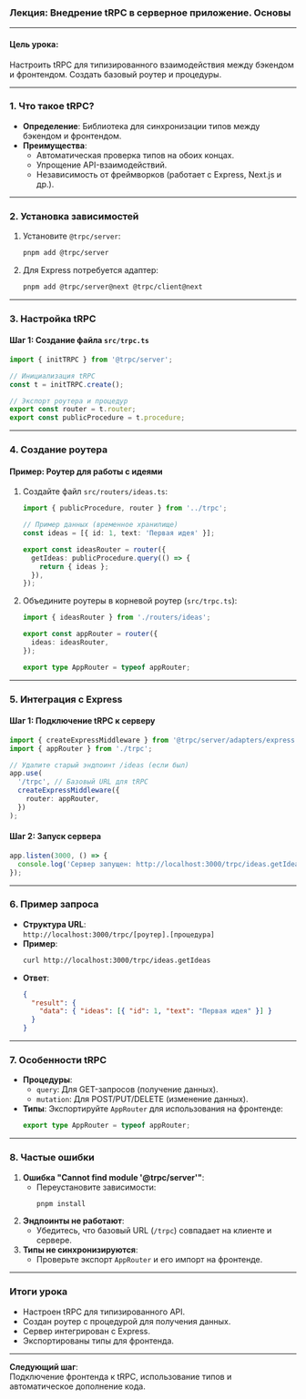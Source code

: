 ### Лекция: Внедрение tRPC в серверное приложение. Основы

---

#### **Цель урока**:  
Настроить tRPC для типизированного взаимодействия между бэкендом и фронтендом. Создать базовый роутер и процедуры.

---

### **1. Что такое tRPC?**
- **Определение**: Библиотека для синхронизации типов между бэкендом и фронтендом.
- **Преимущества**:
  - Автоматическая проверка типов на обоих концах.
  - Упрощение API-взаимодействий.
  - Независимость от фреймворков (работает с Express, Next.js и др.).

---

### **2. Установка зависимостей**
1. Установите `@trpc/server`:
   ```bash
   pnpm add @trpc/server
   ```
2. Для Express потребуется адаптер:
   ```bash
   pnpm add @trpc/server@next @trpc/client@next
   ```

---

### **3. Настройка tRPC**
#### **Шаг 1: Создание файла `src/trpc.ts`**
```typescript
import { initTRPC } from '@trpc/server';

// Инициализация tRPC
const t = initTRPC.create();

// Экспорт роутера и процедур
export const router = t.router;
export const publicProcedure = t.procedure;
```

---

### **4. Создание роутера**
#### **Пример: Роутер для работы с идеями**
1. Создайте файл `src/routers/ideas.ts`:
   ```typescript
   import { publicProcedure, router } from '../trpc';

   // Пример данных (временное хранилище)
   const ideas = [{ id: 1, text: 'Первая идея' }];

   export const ideasRouter = router({
     getIdeas: publicProcedure.query(() => {
       return { ideas };
     }),
   });
   ```

2. Объедините роутеры в корневой роутер (`src/trpc.ts`):
   ```typescript
   import { ideasRouter } from './routers/ideas';

   export const appRouter = router({
     ideas: ideasRouter,
   });

   export type AppRouter = typeof appRouter;
   ```

---

### **5. Интеграция с Express**
#### **Шаг 1: Подключение tRPC к серверу**
```typescript
import { createExpressMiddleware } from '@trpc/server/adapters/express';
import { appRouter } from './trpc';

// Удалите старый эндпоинт /ideas (если был)
app.use(
  '/trpc', // Базовый URL для tRPC
  createExpressMiddleware({
    router: appRouter,
  })
);
```

#### **Шаг 2: Запуск сервера**
```typescript
app.listen(3000, () => {
  console.log('Сервер запущен: http://localhost:3000/trpc/ideas.getIdeas');
});
```

---

### **6. Пример запроса**
- **Структура URL**:  
  `http://localhost:3000/trpc/[роутер].[процедура]`
- **Пример**:  
  ```bash
  curl http://localhost:3000/trpc/ideas.getIdeas
  ```
- **Ответ**:
  ```json
  {
    "result": {
      "data": { "ideas": [{ "id": 1, "text": "Первая идея" }] }
    }
  }
  ```

---

### **7. Особенности tRPC**
- **Процедуры**:
  - `query`: Для GET-запросов (получение данных).
  - `mutation`: Для POST/PUT/DELETE (изменение данных).
- **Типы**: Экспортируйте `AppRouter` для использования на фронтенде:
  ```typescript
  export type AppRouter = typeof appRouter;
  ```

---

### **8. Частые ошибки**
1. **Ошибка "Cannot find module '@trpc/server'"**:
   - Переустановите зависимости:
     ```bash
     pnpm install
     ```
2. **Эндпоинты не работают**:
   - Убедитесь, что базовый URL (`/trpc`) совпадает на клиенте и сервере.
3. **Типы не синхронизируются**:
   - Проверьте экспорт `AppRouter` и его импорт на фронтенде.

---

### **Итоги урока**
- Настроен tRPC для типизированного API.
- Создан роутер с процедурой для получения данных.
- Сервер интегрирован с Express.
- Экспортированы типы для фронтенда.

---

**Следующий шаг**:  
Подключение фронтенда к tRPC, использование типов и автоматическое дополнение кода.